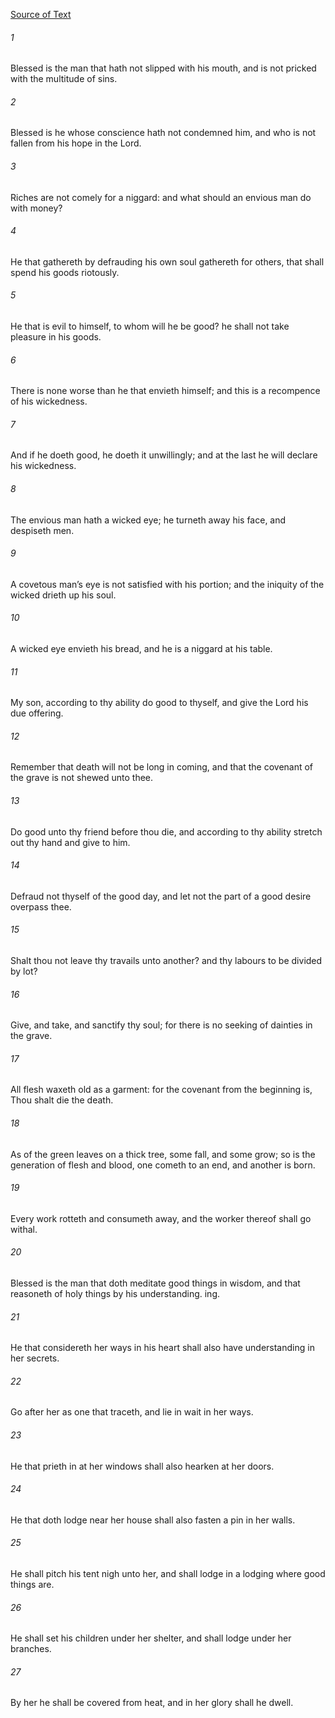 [Source of Text](https://github.com/scrollmapper/bible_databases_deuterocanonical)

###### 1
Blessed is the man that hath not slipped with his mouth, and is not pricked with the multitude of sins.

###### 2
Blessed is he whose conscience hath not condemned him, and who is not fallen from his hope in the Lord.

###### 3
Riches are not comely for a niggard: and what should an envious man do with money?

###### 4
He that gathereth by defrauding his own soul gathereth for others, that shall spend his goods riotously.

###### 5
He that is evil to himself, to whom will he be good? he shall not take pleasure in his goods.

###### 6
There is none worse than he that envieth himself; and this is a recompence of his wickedness.

###### 7
And if he doeth good, he doeth it unwillingly; and at the last he will declare his wickedness.

###### 8
The envious man hath a wicked eye; he turneth away his face, and despiseth men.

###### 9
A covetous man’s eye is not satisfied with his portion; and the iniquity of the wicked drieth up his soul.

###### 10
A wicked eye envieth his bread, and he is a niggard at his table.

###### 11
My son, according to thy ability do good to thyself, and give the Lord his due offering.

###### 12
Remember that death will not be long in coming, and that the covenant of the grave is not shewed unto thee.

###### 13
Do good unto thy friend before thou die, and according to thy ability stretch out thy hand and give to him.

###### 14
Defraud not thyself of the good day, and let not the part of a good desire overpass thee.

###### 15
Shalt thou not leave thy travails unto another? and thy labours to be divided by lot?

###### 16
Give, and take, and sanctify thy soul; for there is no seeking of dainties in the grave.

###### 17
All flesh waxeth old as a garment: for the covenant from the beginning is, Thou shalt die the death.

###### 18
As of the green leaves on a thick tree, some fall, and some grow; so is the generation of flesh and blood, one cometh to an end, and another is born.

###### 19
Every work rotteth and consumeth away, and the worker thereof shall go withal.

###### 20
Blessed is the man that doth meditate good things in wisdom, and that reasoneth of holy things by his understanding. ing.

###### 21
He that considereth her ways in his heart shall also have understanding in her secrets.

###### 22
Go after her as one that traceth, and lie in wait in her ways.

###### 23
He that prieth in at her windows shall also hearken at her doors.

###### 24
He that doth lodge near her house shall also fasten a pin in her walls.

###### 25
He shall pitch his tent nigh unto her, and shall lodge in a lodging where good things are.

###### 26
He shall set his children under her shelter, and shall lodge under her branches.

###### 27
By her he shall be covered from heat, and in her glory shall he dwell.